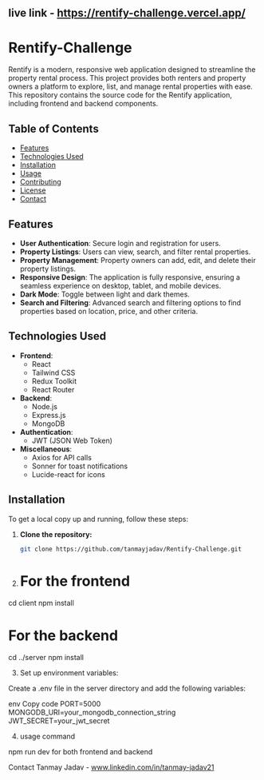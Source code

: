 ## live link - https://rentify-challenge.vercel.app/

# Rentify-Challenge

Rentify is a modern, responsive web application designed to streamline the property rental process. This project provides both renters and property owners a platform to explore, list, and manage rental properties with ease. This repository contains the source code for the Rentify application, including frontend and backend components.

## Table of Contents

- [Features](#features)
- [Technologies Used](#technologies-used)
- [Installation](#installation)
- [Usage](#usage)
- [Contributing](#contributing)
- [License](#license)
- [Contact](#contact)

## Features

- **User Authentication**: Secure login and registration for users.
- **Property Listings**: Users can view, search, and filter rental properties.
- **Property Management**: Property owners can add, edit, and delete their property listings.
- **Responsive Design**: The application is fully responsive, ensuring a seamless experience on desktop, tablet, and mobile devices.
- **Dark Mode**: Toggle between light and dark themes.
- **Search and Filtering**: Advanced search and filtering options to find properties based on location, price, and other criteria.

## Technologies Used

- **Frontend**: 
  - React
  - Tailwind CSS
  - Redux Toolkit
  - React Router
- **Backend**:
  - Node.js
  - Express.js
  - MongoDB
- **Authentication**:
  - JWT (JSON Web Token)
- **Miscellaneous**:
  - Axios for API calls
  - Sonner for toast notifications
  - Lucide-react for icons

## Installation

To get a local copy up and running, follow these steps:

1. **Clone the repository:**

   ```bash
   git clone https://github.com/tanmayjadav/Rentify-Challenge.git

2. # For the frontend
cd client
npm install

# For the backend
cd ../server
npm install

3. Set up environment variables:

Create a .env file in the server directory and add the following variables:

env
Copy code
PORT=5000
MONGODB_URI=your_mongodb_connection_string
JWT_SECRET=your_jwt_secret

4. usage command 

npm run dev for both frontend and backend

Contact
Tanmay Jadav - www.linkedin.com/in/tanmay-jadav21
